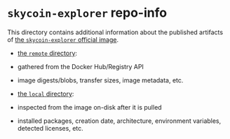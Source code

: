 # `skycoin-explorer` repo-info

This directory contains additional information about the published artifacts of [the `skycoin-explorer` official image](https://hub.docker.com/r/skycoin/skycoin-explorer/).

- [the `remote` directory](remote/):

 - gathered from the Docker Hub/Registry API

 - image digests/blobs, transfer sizes, image metadata, etc.

- [the `local` directory](local/):

 - inspected from the image on-disk after it is pulled

 - installed packages, creation date, architecture, environment variables, detected licenses, etc.

